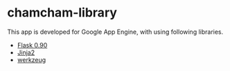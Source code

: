 chamcham-library
================

This app is developed for Google App Engine, with using following libraries.

- [Flask 0.90](http://flask.pocoo.org/)
- [Jinja2](http://jinja.pocoo.org/)
- [werkzeug](http://werkzeug.pocoo.org/)

